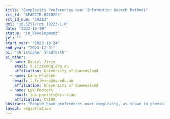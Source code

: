 ```yaml
---
title: "Complexity Preferences over Information Search Methods"
rct_id: "AEARCTR-0010223"
rct_id_num: "10223"
doi: "10.1257/rct.10223-1.0"
date: "2022-10-19"
status: "in_development"
jel: ""
start_year: "2022-10-24"
end_year: "2023-12-31"
pi: "Christopher Shadforth"
pi_other:
  - name: Daniel Zizzo
    email: d.zizzo@uq.edu.au
    affiliation: University of Queensland
  - name: Lana Friesen
    email: l.friesen@uq.edu.au
    affiliation: University of Queensland
  - name: Luk Peeters
    email: luk.peeters@csiro.au
    affiliation: CSIRO
abstract: "People have preferences over complexity, as shown in previous studies of complexity preferences over gambles. However, complexity preferences over information methods – ways of receiving information about the state of the world – have not been studied. This is despite the ubiquity of situations where people have a choice between information methods. In this experiment, preferences over complexity of information methods are measured by participants making choices between pairs of information methods that differ in informativeness and/or complexity. After choosing an information method, they then use it in a ball-and-urn belief updating task to estimate the probability that a particular urn was chosen. Differences in choices between pairs of information methods allow observation of complexity preferences."
layout: registration
---
```


